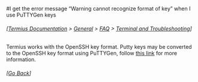 #I get the error message “Warning cannot recognize format of key” when I use PuTTYGen keys
###### [[Termius Documentation](../../../README.md) > [General](../../README.md) > [FAQ](../README.md) > [Terminal and Troubleshooting](README.md)]

Termius works with the OpenSSH key format. Putty keys may be converted to the OpenSSH key format using PuTTYGen, follow [this link](https://help.cloudforge.com/entries/23248702-Converting-PuTTY-private-keys-to-OpenSSH-format) for more information.

###### [[Go Back](README.md)]
